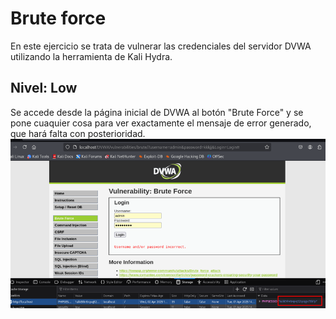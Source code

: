# Brute force
En este ejercicio se trata de vulnerar las credenciales del servidor DVWA utilizando la herramienta de Kali Hydra.
## Nivel: Low
Se accede desde la página inicial de DVWA al botón "Brute Force" y se pone cuaquier cosa para ver exactamente el mensaje de error generado,
que hará falta con posterioridad.\
![Home de DVWA con brute force](https://github.com/PPS11148274/apache_hardening/blob/main/DVWA/brute_force/asset/p_inicio_BF.png)
